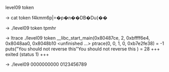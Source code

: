 level09  token

-> cat token
f4kmm6p|=�p�n��DB�Du{��

-> ./level09 token
tpmhr

-> ltrace ./level09 token
__libc_start_main(0x80487ce, 2, 0xbffff6e4, 0x8048aa0, 0x8048b10 <unfinished ...>
ptrace(0, 0, 1, 0, 0xb7e2fe38)                           = -1
puts("You should not reverse this"You should not reverse this
)                      = 28
+++ exited (status 1) +++

-> ./level09 0000000000
0123456789
